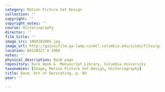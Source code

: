 ```yaml
---
category: Motion Picture Set Design
collection: ''
copyright: ''
copyright_notes: ''
course: Historiography
director: ''
film_title: ''
image_src: 1000102005.jpg
image_url: http://gainesfilm.qa-lamp.ccnmtl.columbia.edu/sites/files/gainesfilm/images/1000102005.jpg
location: B812B327 O 1900
notes: ''
physical_description: Book page
repository: Rare Book &  Manuscript Library, Columbia University
taxonomies: [Image, Motion Picture Set Design, Historiography]
title: Baum. Art of Decorating, p. 99
year: ''

---
```

